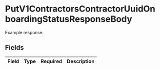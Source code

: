 # PutV1ContractorsContractorUuidOnboardingStatusResponseBody

Example response.


## Fields

| Field       | Type        | Required    | Description |
| ----------- | ----------- | ----------- | ----------- |